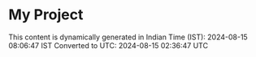 # My Project

This content is dynamically generated in Indian Time (IST): 2024-08-15 08:06:47 IST
Converted to UTC: 2024-08-15 02:36:47 UTC
